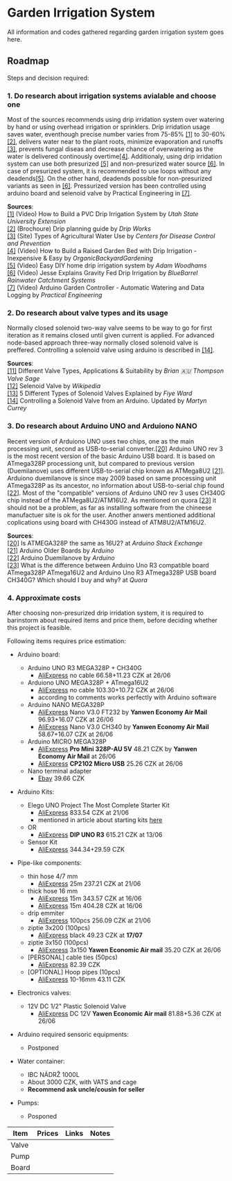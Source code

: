 # Garden Irrigation System
All information and codes gathered regarding garden irrigation system goes here.


## Roadmap
Steps and decision required:

### 1. Do research about irrigation systems avialable and choose one

Most of the sources recommends using drip irridation system over watering by hand or using overhead irrigation or sprinklers.
Drip irridation usage saves water, eventhough precise number varies from 75-85% [[1]](https://www.youtube.com/watch?v=NOpvLFwjS1g) to 30-60% [[2]](https://www.dripworks.com/media/wysiwyg/drip-planning-guide.pdf), delivers water near to the plant roots, minimize evaporation and runoffs [[3]](https://www.cdc.gov/healthywater/other/agricultural/types.html), prevents fungal diseas and decrease chance of overwatering as the water is delivered continously overtime[[4]](https://www.youtube.com/watch?v=P86oiKTzuAo).
Additionaly, using drip irridation system can use both presurized [[5]](https://www.youtube.com/watch?v=Bo2GFneYrfM) and non-presurized water source [[6]](https://www.youtube.com/watch?v=WF5TeIQyiHY).
In case of presurized system, it is recommended to use loops without any deadends[[5]](https://www.youtube.com/watch?v=Bo2GFneYrfM).
On the other hand, deadends possible for non-presurized variants as seen in [[6]](https://www.youtube.com/watch?v=WF5TeIQyiHY).
Pressurized version has been controlled using arduino board and selenoid valve by Practical Engineering in [[7]](https://www.youtube.com/watch?v=O_Q1WKCtWiA).

**Sources**:  
[[1]](https://www.youtube.com/watch?v=NOpvLFwjS1g) (Video) How to Build a PVC Drip Irrigation System by _Utah State University Extension_  
[[2]](https://www.dripworks.com/media/wysiwyg/drip-planning-guide.pdf) (Brochoure) Drip planning guide by _Drip Works_  
[[3]](https://www.cdc.gov/healthywater/other/agricultural/types.html) (Site) Types of Agricultural Water Use by _Centers for Disease Control and Prevention_  
[[4]](https://www.youtube.com/watch?v=P86oiKTzuAo) (Video) How to Build a Raised Garden Bed with Drip Irrigation - Inexpensive & Easy by _OrganicBackyardGardening_  
[[5]](https://www.youtube.com/watch?v=Bo2GFneYrfM) (Video) Easy DIY home drip irrigation system by _Adam Woodhams_  
[[6]](https://www.youtube.com/watch?v=WF5TeIQyiHY) (Video) Jesse Explains Gravity Fed Drip Irrigation by _BlueBarrel Rainwater Catchment Systems_   
[[7]](https://www.youtube.com/watch?v=O_Q1WKCtWiA) (Video) Arduino Garden Controller - Automatic Watering and Data Logging by _Practical Engineering_

### 2. Do research about valve types and its usage

Normally closed solenoid two-way valve seems to be way to go for first iteration as it remains closed until given current is applied.
For advanced node-based approach three-way normally closed solenoid valve is preffered.
Controlling a solenoid valve using arduino is described in [[14]](http://www.martyncurrey.com/controlling-a-solenoid-valve-from-an-arduino-updated/).

**Sources**:  
[[11]](https://www.linkedin.com/pulse/different-valve-types-applications-suitability-brian-g-thompson--1) Different Valve Types, Applications & Suitability by _Brian 🇦🇺 Thompson Valve Sage_  
[[12]](https://en.wikipedia.org/wiki/Solenoid_valve) Selenoid Valve by _Wikipedia_  
[[13]](https://www.doityourself.com/stry/5-different-types-of-solenoid-valves-explained) 5 Different Types of Solenoid Valves Explained by _Fiye Ward_  
[[14]](http://www.martyncurrey.com/controlling-a-solenoid-valve-from-an-arduino-updated/) Controlling a Solenoid Valve from an Arduino. Updated by _Martyn Currey_
 

### 3. Do research about Arduino UNO and Arduiono NANO 

Recent version of Arduiono UNO uses two chips, one as the main processing unit, second as USB-to-serial converter.[[20]](https://arduino.stackexchange.com/questions/24081/is-atmega328p-the-same-as-16u2)
Arduino UNO rev 3 is the most recent version of the basic Arduino USB board.
It is based on ATmega328P processiong unit, but compared to previous version (Duemilanove) uses different USB-to-serial chip known as ATMega8U2 [[21]](https://www.arduino.cc/en/main/boards).
Arduiono duemilanove is since may 2009 based on same processing unit ATmega328P as its ancestor, no information about USB-to-serial chip found [[22]](https://www.arduino.cc/en/Main/ArduinoBoardDuemilanove).
Most of the "compatible" versions of Arduino UNO rev 3 uses CH340G chip instead of the ATMega8U2/ATM16U2.
As mentioned on quora [[23]](https://www.quora.com/What-is-the-difference-between-Arduino-Uno-R3-compatible-board-ATmega328P-ATmega16U2-and-Arduino-Uno-R3-ATmega328P-USB-board-CH340G-Which-should-I-buy-and-why) it should not be a problem, as far as installing software from the chineese manufactuer site is ok for the user. Another anwers mentioned additional coplications using board with CH430G instead of ATM8U2/ATM16U2.

**Sources**:  
[[20]](https://arduino.stackexchange.com/questions/24081/is-atmega328p-the-same-as-16u2) Is ATMEGA328P the same as 16U2? at _Arduino Stack Exchange_  
[[21]](https://www.arduino.cc/en/main/boards) Arduino Older Boards by _Arduino_  
[[22]](https://www.arduino.cc/en/Main/ArduinoBoardDuemilanove) Arduino Duemilanove by _Arduino_  
[[23]](https://www.quora.com/What-is-the-difference-between-Arduino-Uno-R3-compatible-board-ATmega328P-ATmega16U2-and-Arduino-Uno-R3-ATmega328P-USB-board-CH340G-Which-should-I-buy-and-why) What is the difference between Arduino Uno R3 compatible board ATmega328P ATmega16U2 and Arduino Uno R3 ATmega328P USB board CH340G? Which should I buy and why? at _Quora_

### 4. Approximate costs

After choosing non-presurized drip irridation system, it is required to barinstorm about required items and price them, before deciding whether this project is feasible.

Following items requires price estimation:
- Arduino board:
   - Arduino UNO R3 MEGA328P + CH340G
     - [AliExpress](https://www.aliexpress.com/item/32768431306.html) no cable 66.58+11.23 CZK at 26/06
   - Arduiono UNO MEGA328P + ATmega16U2
     - [AliExpress](https://www.aliexpress.com/item/32964588171.html) no cable 103.30+10.72 CZK at 26/06
     - according to comments works perfectly with Arduino software
   - Arduino NANO MEGA328P
     - [AliExpress](https://www.aliexpress.com/item/32309876432.html) Nano V3.0 FT232 by **Yanwen Economy Air Mail** 96.93+16.07 CZK at 26/06
     - [AliExpress](https://www.aliexpress.com/item/32309876432.html) Nano V3.0 CH340 by **Yanwen Economy Air Mail** 58.67+16.07 CZK at 26/06
   - Arduino MICRO MEGA328P
     - [AliExpress](https://www.aliexpress.com/item/4000160120491.html) **Pro Mini 328P-AU 5V** 48.21 CZK by **Yanwen Economy Air Mail**  at 26/06
     - [AliExpress](https://www.aliexpress.com/item/4000160120491.html) **CP2102 Micro USB** 25.26 CZK at 26/06
  - Nano terminal adapter
     - [Ebay](https://www.ebay.com/itm/Nano-Terminal-Adapter-for-the-Arduino-Nano-V3-0-AVR-ATMEGA328P-AU-Module-Board/133302815395) 39.66 CZK   
- Arduino Kits:
  - Elego UNO Project The Most Complete Starter Kit
     - [AliExpress](https://www.aliexpress.com/item/32638892215.html) 833.54 CZK at 21/06
     - mentioned in article about starting kits [here](https://makeradvisor.com/best-arduino-starter-kits/)
  - OR 
    - [AliExpress](https://www.aliexpress.com/item/32620337494.html) **DIP UNO R3** 615.21 CZK at 13/06
  - Sensor Kit  
    - [AliExpress](https://www.aliexpress.com/item/32592140121.html) 344.34+29.59 CZK

- Pipe-like components:
   - thin hose 4/7 mm 
      - [AliExpress](https://www.aliexpress.com/item/33052237739.html) 25m 237.21 CZK at 21/06
   - thick hose 16 mm
      - [AliExpress](https://www.aliexpress.com/item/4000618853699.html) 15m 343.57 CZK at 16/06
      - [AliExpress](https://www.aliexpress.com/item/4000732232580.html) 15m 404.28 CZK at 16/06
   - drip emmiter
      - [AliExpress](https://www.aliexpress.com/item/32912594761.html) 100pcs 256.09 CZK at 21/06
   - ziptie 3x200 (100pcs)
      - [AliExpress](https://www.aliexpress.com/item/4000094753931) black 49.23 CZK at **17/07**
   - ziptie 3x150 (100pcs)
      - [AliExpress](https://www.aliexpress.com/item/4000983441033.html) 3x150 **Yawen Economic Air mail** 35.20 CZK at 26/06
   - [PERSONAL] cable ties (50pcs)
      - [AliExpress](https://www.aliexpress.com/item/4000843570179) 82.39 CZK
   - [OPTIONAL] Hoop pipes (10pcs)
      - [AliExpress](https://www.aliexpress.com/item/10000150195823.html) 10-16mm 43.11 CZK
- Electronics valves:
   - 12V DC 1/2" Plastic Solenoid Valve
      - [AliExpress](https://www.aliexpress.com/item/33019875310.html) DC 12V **Yawen Economic Air mail** 81.88+5.36 CZK at 26/06
- Arduino required sensoric equipments:
   - Postponed    
- Water container:
   - IBC NÁDRŽ 1000L
   - About 3000 CZK, with VATS and cage
   - **Recommend ask uncle/cousin for seller**
- Pumps: 
   - Posponed

| Item  | Prices | Links | Notes  |
|-------|--------|-------|--------|
| Valve |        |       |        |
| Pump  |        |       |        |
| Board |        |       |        |

